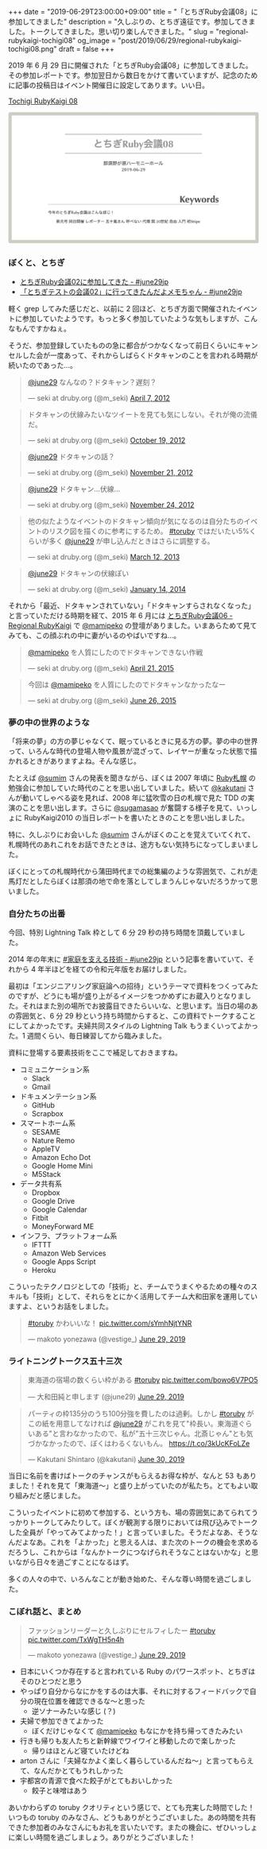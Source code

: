 +++
date = "2019-06-29T23:00:00+09:00"
title = "「とちぎRuby会議08」に参加してきました"
description = "久しぶりの、とちぎ遠征です。参加してきました。トークしてきました。思い切り楽しんできました。"
slug = "regional-rubykaigi-tochigi08"
og_image = "post/2019/06/29/regional-rubykaigi-tochigi08.png"
draft = false
+++

2019 年 6 月 29 日に開催された「とちぎRuby会議08」に参加してきました。その参加レポートです。参加翌日から数日をかけて書いていますが、記念のために記事の投稿日はイベント開催日に設定してあります。いい日。

<a href="http://regional.rubykaigi.org/tochigi08/" title="Tochigi RubyKaigi 08">Tochigi RubyKaigi 08</a>

<img src="/post/2019/06/29/regional-rubykaigi-tochigi08.png">

### ぼくと、とちぎ

- <a href="https://june29.jp/2009/11/01/tochigirubykaigi02/" title="とちぎRuby会議02に参加してきた - #june29jp">とちぎRuby会議02に参加してきた - #june29jp</a>
- <a href="https://june29.jp/2012/10/21/200359/" title="「とちぎテストの会議02」に行ってきたんだよメモちゃん - #june29jp">「とちぎテストの会議02」に行ってきたんだよメモちゃん - #june29jp</a>

軽く grep してみた感じだと、以前に 2 回ほど、とちぎ方面で開催されたイベントに参加していたようです。もっと多く参加していたような気もしますが、こんなもんですかねぇ。

そうだ、参加登録していたものの急に都合がつかなくなって前日くらいにキャンセルした会が一度あって、それからしばらくドタキャンのことを言われる時期が続いたのであった…。

<blockquote class="twitter-tweet" data-conversation="none" data-lang="en"><p lang="ja" dir="ltr"><a href="https://twitter.com/june29?ref_src=twsrc%5Etfw">@june29</a> なんなの？ドタキャン？遅刻？</p>&mdash; seki at druby.org (@m_seki) <a href="https://twitter.com/m_seki/status/188444279767703552?ref_src=twsrc%5Etfw">April 7, 2012</a></blockquote>

<blockquote class="twitter-tweet" data-lang="en"><p lang="ja" dir="ltr">ドタキャンの伏線みたいなツイートを見ても気にしない。それが俺の流儀だ。</p>&mdash; seki at druby.org (@m_seki) <a href="https://twitter.com/m_seki/status/259110251876454400?ref_src=twsrc%5Etfw">October 19, 2012</a></blockquote>

<blockquote class="twitter-tweet" data-conversation="none" data-lang="en"><p lang="ja" dir="ltr"><a href="https://twitter.com/june29?ref_src=twsrc%5Etfw">@june29</a> ドタキャンの話？</p>&mdash; seki at druby.org (@m_seki) <a href="https://twitter.com/m_seki/status/271233586017992704?ref_src=twsrc%5Etfw">November 21, 2012</a></blockquote>

<blockquote class="twitter-tweet" data-conversation="none" data-lang="en"><p lang="ja" dir="ltr"><a href="https://twitter.com/june29?ref_src=twsrc%5Etfw">@june29</a> ドタキャン…伏線…</p>&mdash; seki at druby.org (@m_seki) <a href="https://twitter.com/m_seki/status/272165517475860481?ref_src=twsrc%5Etfw">November 24, 2012</a></blockquote>

<blockquote class="twitter-tweet" data-lang="en"><p lang="ja" dir="ltr">他の似たようなイベントのドタキャン傾向が気になるのは自分たちのイベントのリスク図を描くのに参考にするため。 <a href="https://twitter.com/hashtag/toruby?src=hash&amp;ref_src=twsrc%5Etfw">#toruby</a> ではだいたい5%くらいが多く <a href="https://twitter.com/june29?ref_src=twsrc%5Etfw">@june29</a> が申し込んだときはさらに調整する。</p>&mdash; seki at druby.org (@m_seki) <a href="https://twitter.com/m_seki/status/311624981857570816?ref_src=twsrc%5Etfw">March 12, 2013</a></blockquote>

<blockquote class="twitter-tweet" data-lang="en"><p lang="ja" dir="ltr"><a href="https://twitter.com/june29?ref_src=twsrc%5Etfw">@june29</a> ドタキャンの伏線ぽい</p>&mdash; seki at druby.org (@m_seki) <a href="https://twitter.com/m_seki/status/422974085933449216?ref_src=twsrc%5Etfw">January 14, 2014</a></blockquote>

それから「最近、ドタキャンされていない」「ドタキャンすらされなくなった」と言っていただける時期を経て、2015 年 6 月には <a href="http://regional-gh.rubykaigi.org/tochigi06/" title="とちぎRuby会議06 - Regional RubyKaigi">とちぎRuby会議06 - Regional RubyKaigi</a> で <a href="https://twitter.com/mamipeko" title="まみぺこ (@mamipeko) | Twitter">@mamipeko</a> の登壇がありました。いまあらためて見てみても、この顔ぶれの中に妻がいるのやばいですね…。

<blockquote class="twitter-tweet" data-lang="en"><p lang="ja" dir="ltr"><a href="https://twitter.com/mamipeko?ref_src=twsrc%5Etfw">@mamipeko</a> を人質にしたのでドタキャンできない作戦</p>&mdash; seki at druby.org (@m_seki) <a href="https://twitter.com/m_seki/status/590497478669045760?ref_src=twsrc%5Etfw">April 21, 2015</a></blockquote>

<blockquote class="twitter-tweet" data-lang="en"><p lang="ja" dir="ltr">今回は <a href="https://twitter.com/mamipeko?ref_src=twsrc%5Etfw">@mamipeko</a> を人質にしたのでドタキャンなかったなー</p>&mdash; seki at druby.org (@m_seki) <a href="https://twitter.com/m_seki/status/614358640653307904?ref_src=twsrc%5Etfw">June 26, 2015</a></blockquote>

### 夢の中の世界のような

「将来の夢」の方の夢じゃなくて、眠っているときに見る方の夢。夢の中の世界って、いろんな時代の登場人物や風景が混ざって、レイヤーが重なった状態で描かれるときがありますよね。そんな感じ。

たとえば <a href="https://twitter.com/sumim" title="sumim (@sumim) | Twitter">@sumim</a> さんの発表を聞きながら、ぼくは 2007 年頃に <a href="http://ruby-sapporo.org/" title="Ruby札幌">Ruby札幌</a> の勉強会に参加していた時代のことを思い出していました。続いて <a href="https://twitter.com/kakutani" title="Kakutani Shintaro (@kakutani) | Twitter">@kakutani</a> さんが動いてしゃべる姿を見れば、2008 年に猛吹雪の日の札幌で見た TDD の実演のことを思い出します。さらに <a href="https://twitter.com/sugamasao" title="sugamasao (@sugamasao) | Twitter">@sugamasao</a> が奮闘する様子を見て、いっしょに RubyKaigi2010 の当日レポートを書いたときのことを思い出しました。

特に、久しぶりにお会いした <a href="https://twitter.com/sumim" title="sumim (@sumim) | Twitter">@sumim</a> さんがぼくのことを覚えていてくれて、札幌時代のあれこれをお話できたときは、途方もない気持ちになってしまいました。

ぼくにとっての札幌時代から蒲田時代までの総集編のような雰囲気で、これが走馬灯だとしたらぼくは那須の地で命を落としてしまうんじゃないだろうかって思いました。

### 自分たちの出番

今回、特別 Lightning Talk 枠として 6 分 29 秒の持ち時間を頂戴していました。

<script async class="speakerdeck-embed" data-id="cdb90bd1c4e243e2ad49478faa6fa426" data-ratio="1.33333333333333" src="//speakerdeck.com/assets/embed.js"></script>

2014 年の年末に <a href="https://june29.jp/2014/12/08/hometech/" title="#家庭を支える技術 - #june29jp">#家庭を支える技術 - #june29jp</a> という記事を書いていて、それから 4 年半ほどを経ての令和元年版をお届けしました。

最初は「エンジニアリング家庭論への招待」というテーマで資料をつくってみたのですが、どうにも場が盛り上がるイメージをつかめずにお蔵入りとなりました。それはまた別の場所でお披露目できたらいいな、と思います。当日の場のあの雰囲気と、6 分 29 秒という持ち時間からすると、この資料でトークすることにしてよかったです。夫婦共同スタイルの Lightning Talk もうまくいってよかった。1 週間くらい、毎日練習してから臨みました。

資料に登場する要素技術をここで補足しておきますね。

- コミュニケーション系
  - Slack
  - Gmail
- ドキュメンテーション系
  - GitHub
  - Scrapbox
- スマートホーム系
  - SESAME
  - Nature Remo
  - AppleTV
  - Amazon Echo Dot
  - Google Home Mini
  - M5Stack
- データ共有系
  - Dropbox
  - Google Drive
  - Google Calendar
  - Fitbit
  - MoneyForward ME
- インフラ、プラットフォーム系
  - IFTTT
  - Amazon Web Services
  - Google Apps Script
  - Heroku

こういったテクノロジとしての「技術」と、チームでうまくやるための種々のスキルも「技術」として、それらをとにかく活用してチーム大和田家を運用していますよ、というお話をしました。

<blockquote class="twitter-tweet" data-lang="en"><p lang="ja" dir="ltr"><a href="https://twitter.com/hashtag/toruby?src=hash&amp;ref_src=twsrc%5Etfw">#toruby</a>  かわいいな！ <a href="https://t.co/sYmhNjtYNR">pic.twitter.com/sYmhNjtYNR</a></p>&mdash; makoto yonezawa (@vestige_) <a href="https://twitter.com/vestige_/status/1144891787137261568?ref_src=twsrc%5Etfw">June 29, 2019</a></blockquote>

### ライトニングトークス五十三次

<blockquote class="twitter-tweet" data-lang="en"><p lang="ja" dir="ltr">東海道の宿場の数くらい枠がある <a href="https://twitter.com/hashtag/toruby?src=hash&amp;ref_src=twsrc%5Etfw">#toruby</a> <a href="https://t.co/bowo6V7PO5">pic.twitter.com/bowo6V7PO5</a></p>&mdash; 大和田純と申します (@june29) <a href="https://twitter.com/june29/status/1144835591558725632?ref_src=twsrc%5Etfw">June 29, 2019</a></blockquote>

<blockquote class="twitter-tweet" data-lang="en"><p lang="ja" dir="ltr">パーティの枠135分のうち100分強を費したのは過剰。しかし <a href="https://twitter.com/hashtag/toruby?src=hash&amp;ref_src=twsrc%5Etfw">#toruby</a> がこの紙を用意してなければ <a href="https://twitter.com/june29?ref_src=twsrc%5Etfw">@june29</a> がこれを見て&quot;枠長い。東海道ぐらいある&quot;と言わなかったので、私が&quot;五十三次じゃん。北斎じゃん&quot;とも気づかなかったので、ぼくはわるくないもん。 <a href="https://t.co/3kUcKFoLZe">https://t.co/3kUcKFoLZe</a></p>&mdash; Kakutani Shintaro (@kakutani) <a href="https://twitter.com/kakutani/status/1145207536414408704?ref_src=twsrc%5Etfw">June 30, 2019</a></blockquote>

当日に名前を書けばトークのチャンスがもらえるお得な枠が、なんと 53 もありました！それを見て「東海道〜」と盛り上がっていたのが私たち。とてもよい取り組みだと感じました。

こういったイベントに初めて参加する、という方も、場の雰囲気にあてられてうっかりトークしてみたりして。ぼくが観測する限りにおいては飛び込みでトークした全員が「やってみてよかった！」と言っていました。そうだよなあ、そうなんだよなあ。これを「よかった」と思える人は、また次のトークの機会を求めるだろうし、これからは「なんかトークにつなげられそうなことはないかな」と思いながら日々を過ごすことになるはず。

多くの人々の中で、いろんなことが動き始めた、そんな尊い時間を過ごしました。

### こぼれ話と、まとめ

<blockquote class="twitter-tweet" data-lang="en"><p lang="ja" dir="ltr">ファッションリーダーと久しぶりにセルフィしたー <a href="https://twitter.com/hashtag/toruby?src=hash&amp;ref_src=twsrc%5Etfw">#toruby</a> <a href="https://t.co/TxWgTH5n4h">pic.twitter.com/TxWgTH5n4h</a></p>&mdash; makoto yonezawa (@vestige_) <a href="https://twitter.com/vestige_/status/1144957934989803520?ref_src=twsrc%5Etfw">June 29, 2019</a></blockquote>

- 日本にいくつか存在すると言われている Ruby のパワースポット、とちぎはそのひとつだと思う
- やっぱり自分からなにかをするのは大事、それに対するフィードバックで自分の現在位置を確認できるな〜と思った
  - 逆ソナーみたいな感じ (？)
- 夫婦で参加できてよかった
  - ぼくだけじゃなくて <a href="https://twitter.com/mamipeko" title="まみぺこ (@mamipeko) | Twitter">@mamipeko</a> もなにかを持ち帰ってきたみたい
- 行きも帰りも友人たちと新幹線でワイワイと移動したので楽しかった
  - 帰りはほとんど寝ていたけどね
- arton さんに「夫婦なかよく楽しく暮らしているんだね〜」と言ってもらえて、なんだかとてもうれしかった
- 宇都宮の青源で食べた餃子がとてもおいしかった
  - 餃子と味噌はあう

あいかわらずの toruby クオリティという感じで、とても充実した時間でした！いつもの toruby のみなさん、どうもありがとうございました。あの時間を共有できた参加者のみなさんにもお礼を言いたいです。またの機会に、ぜひいっしょに楽しい時間を過ごしましょう。ありがとうございました！
